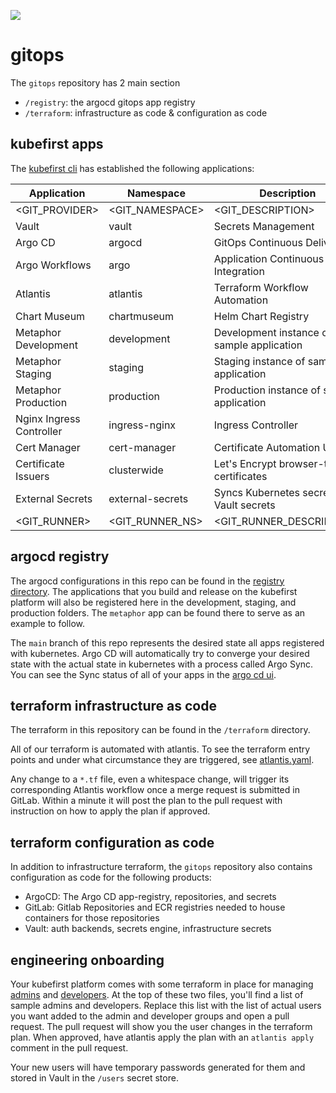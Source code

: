 ![](logo.png)

# gitops

The `gitops` repository has 2 main section

- `/registry`: the argocd gitops app registry 
- `/terraform`: infrastructure as code & configuration as code

## kubefirst apps

The [kubefirst cli](https://github.com/kubefirst/kubefirst) has established the following applications:

| Application              | Namespace        | Description                                 | URL (where applicable)                              |
|--------------------------|------------------|---------------------------------------------|-----------------------------------------------------|
| <GIT_PROVIDER>           | <GIT_NAMESPACE>  | <GIT_DESCRIPTION>                           | <GIT_URL>                                           |
| Vault                    | vault            | Secrets Management                          | <VAULT_INGRESS_URL>                                 |
| Argo CD                  | argocd           | GitOps Continuous Delivery                  | <ARGOCD_INGRESS_URL>                                |
| Argo Workflows           | argo             | Application Continuous Integration          | <ARGO_WORKFLOWS_INGRESS_URL>                        |
| Atlantis                 | atlantis         | Terraform Workflow Automation               | <ATLANTIS_INGRESS_URL>                              |
| Chart Museum             | chartmuseum      | Helm Chart Registry                         | <CHARTMUSEUM_INGRESS_URL>                           |
| Metaphor Development     | development      | Development instance of sample application  | <METAPHOR_FRONTEND_DEVELOPMENT_INGRESS_URL>         |
| Metaphor Staging         | staging          | Staging instance of sample application      | <METAPHOR_FRONTEND_STAGING_INGRESS_URL>             |
| Metaphor Production      | production       | Production instance of sample application   | <METAPHOR_FRONTEND_PRODUCTION_INGRESS_URL>          |
| Nginx Ingress Controller | ingress-nginx    | Ingress Controller                          |                                                     |
| Cert Manager             | cert-manager     | Certificate Automation Utility              |                                                     |
| Certificate Issuers      | clusterwide      | Let's Encrypt browser-trusted certificates  |                                                     |
| External Secrets         | external-secrets | Syncs Kubernetes secrets with Vault secrets |                                                     |
| <GIT_RUNNER>             | <GIT_RUNNER_NS>  | <GIT_RUNNER_DESCRIPTION>                    |                                                     |

## argocd registry

The argocd configurations in this repo can be found in the [registry directory](./registry). The applications that you build and release on the kubefirst platform will also be registered here in the development, staging, and production folders. The `metaphor` app can be found there to serve as an example to follow.

The `main` branch of this repo represents the desired state all apps registered with kubernetes. Argo CD will automatically try to converge your desired state with the actual state in kubernetes with a process called Argo Sync. You can see the Sync status of all of your apps in the [argo cd ui](<ARGOCD_INGRESS_URL>).

## terraform infrastructure as code

The terraform in this repository can be found in the `/terraform` directory. 

All of our terraform is automated with atlantis. To see the terraform entry points and under what circumstance they are triggered, see [atlantis.yaml](./atlantis.yaml).

Any change to a `*.tf` file, even a whitespace change, will trigger its corresponding Atlantis workflow once a merge request is submitted in GitLab. Within a minute it will post the plan to the pull request with instruction on how to apply the plan if approved.

## terraform configuration as code

In addition to infrastructure terraform, the `gitops` repository also contains configuration as code for the following products:
- ArgoCD: The Argo CD app-registry, repositories, and secrets
- GitLab: Gitlab Repositories and ECR registries needed to house containers for those repositories
- Vault: auth backends, secrets engine, infrastructure secrets

## engineering onboarding

Your kubefirst platform comes with some terraform in place for managing [admins](./terraform/users/admins.tf) and [developers](./terraform/users/developers.tf). At the top of these two files, you'll find a list of sample admins and developers. Replace this list with the list of actual users you want added to the admin and developer groups and open a pull request. The pull request will show you the user changes in the terraform plan. When approved, have atlantis apply the plan with an `atlantis apply` comment in the pull request.

Your new users will have temporary passwords generated for them and stored in Vault in the `/users` secret store.

